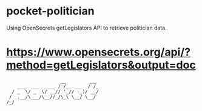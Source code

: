 # pocket-politician

Using OpenSecrets getLegislators API to retrieve politician data.

https://www.opensecrets.org/api/?method=getLegislators&output=doc
=======


```
                    __         __
    ___  ___  ____ / /__ ___  / /_
  / _  \/ _  \/ __// '_// -_)/ __/
 /  .__/\___/\__//_/\_\ \__/ \__/
/_/

```
